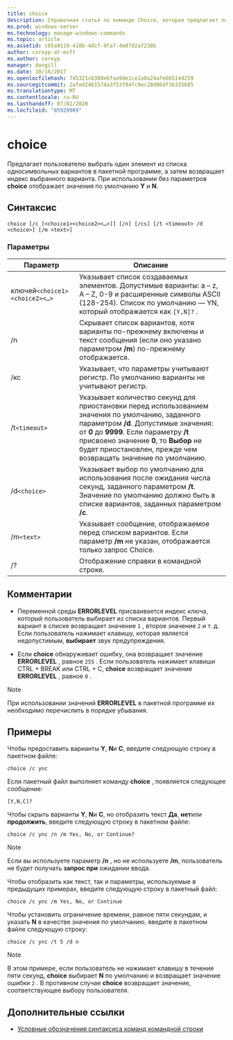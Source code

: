 ```yaml
---
title: choice
description: Справочная статья по команде Choice, которая предлагает пользователю выбрать один элемент из списка односимвольных вариантов в пакетной программе, а затем возвращает индекс выбранного варианта.
ms.prod: windows-server
ms.technology: manage-windows-commands
ms.topic: article
ms.assetid: c65a9119-410b-4dcf-9fa7-4e07d2a7238b
author: coreyp-at-msft
ms.author: coreyp
manager: dongill
ms.date: 10/16/2017
ms.openlocfilehash: 745321c6388e6faa9de1ce1a8a24afe66514d259
ms.sourcegitcommit: 2afed2461574a3f53f84fc9ec28d86df3b335685
ms.translationtype: MT
ms.contentlocale: ru-RU
ms.lasthandoff: 07/02/2020
ms.locfileid: "85929989"
---
```

# <a name="choice"></a>choice

Предлагает пользователю выбрать один элемент из списка односимвольных вариантов в пакетной программе, а затем возвращает индекс выбранного варианта. При использовании без параметров **choice** отображает значения по умолчанию **Y** и **N**.

## <a name="syntax"></a>Синтаксис

```
choice [/c [<choice1><choice2><…>]] [/n] [/cs] [/t <timeout> /d <choice>] [/m <text>]
```

### <a name="parameters"></a>Параметры

| Параметр | Описание |
| --------- | ----------- |
| ключей`<choice1><choice2><…>` | Указывает список создаваемых элементов. Допустимые варианты: a – z, A – Z, 0-9 и расширенные символы ASCII (128-254). Список по умолчанию — YN, который отображается как `[Y,N]?` . |
| /n | Скрывает список вариантов, хотя варианты по-прежнему включены и текст сообщения (если оно указано параметром **/m**) по-прежнему отображается. |
| /кс | Указывает, что параметры учитывают регистр. По умолчанию варианты не учитывают регистр. |
| /t`<timeout>` | Указывает количество секунд для приостановки перед использованием значения по умолчанию, заданного параметром **/d**. Допустимые значения: от **0** до **9999**. Если параметру **/t** присвоено значение **0**, то **Выбор** не будет приостановлен, прежде чем возвращать значение по умолчанию. |
| /d`<choice>` | Указывает выбор по умолчанию для использования после ожидания числа секунд, заданного параметром **/t**. Значение по умолчанию должно быть в списке вариантов, заданных параметром **/c**. |
| /m`<text>` | Указывает сообщение, отображаемое перед списком вариантов. Если параметр **/m** не указан, отображается только запрос Choice. |
| /? | Отображение справки в командной строке. |

## <a name="remarks"></a>Комментарии

- Переменной среды **ERRORLEVEL** присваивается индекс ключа, который пользователь выбирает из списка вариантов. Первый вариант в списке возвращает значение `1` , второе значение `2` и т. д. Если пользователь нажимает клавишу, которая является недопустимым, **выбирает** звук предупреждения.

- Если **choice** обнаруживает ошибку, она возвращает значение **ERRORLEVEL** , равное `255` . Если пользователь нажимает клавиши CTRL + BREAK или CTRL + C, **choice** возвращает значение **ERRORLEVEL** , равное `0` .

> [!NOTE]
> При использовании значений **ERRORLEVEL** в пакетной программе их необходимо перечислить в порядке убывания.

## <a name="examples"></a>Примеры

Чтобы предоставить варианты **Y**, **N**и **C**, введите следующую строку в пакетном файле:

```
choice /c ync
```

Если пакетный файл выполняет команду **choice** , появляется следующее сообщение:

```
[Y,N,C]?
```

Чтобы скрыть варианты **Y**, **N**и **C**, но отобразить текст **Да**, **нет**или **продолжить**, введите следующую строку в пакетном файле:

```
choice /c ync /n /m Yes, No, or Continue?
```

> [!NOTE]
> Если вы используете параметр **/n** , но не используете **/m**, пользователь не будет получать **запрос при** ожидании ввода.

Чтобы отобразить как текст, так и параметры, используемые в предыдущих примерах, введите следующую строку в пакетный файл:

```
choice /c ync /m Yes, No, or Continue
```

Чтобы установить ограничение времени, равное пяти секундам, и указать **N** в качестве значения по умолчанию, введите в пакетном файле следующую строку:

```
choice /c ync /t 5 /d n
```

> [!NOTE]
> В этом примере, если пользователь не нажимает клавишу в течение пяти секунд, **choice** выбирает **N** по умолчанию и возвращает значение ошибки `2` . В противном случае **choice** возвращает значение, соответствующее выбору пользователя.

## <a name="additional-references"></a>Дополнительные ссылки

- [Условные обозначения синтаксиса команд командной строки](command-line-syntax-key.md)
